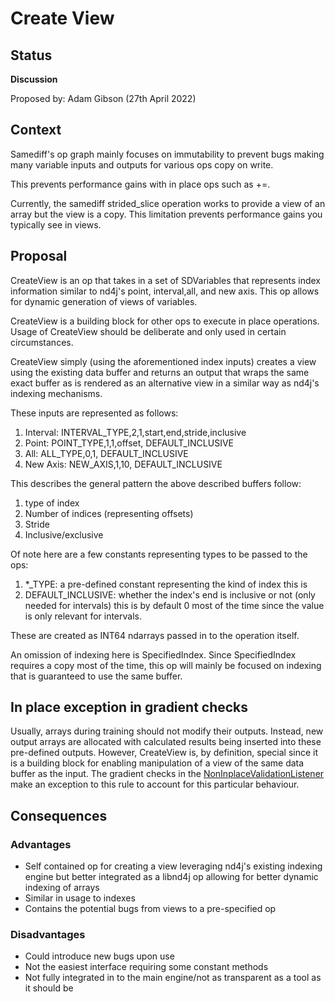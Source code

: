 # Create View

## Status
**Discussion**

Proposed by: Adam Gibson (27th April 2022)


## Context

Samediff's op graph mainly focuses on immutability to prevent bugs
making many variable inputs and outputs for various ops copy on write.

This prevents performance gains with in place ops such as +=.

Currently, the samediff strided_slice operation works to provide a view of an array
but the view is a copy. This limitation prevents performance 
gains you typically see in views.


## Proposal
 
CreateView is an op that takes in a set of SDVariables that represents index information similar to nd4j's point, interval,all, and new axis. This op allows for  dynamic generation of views of variables.

CreateView is a building block for other ops to execute in place operations. Usage of CreateView should be deliberate and only used in certain circumstances.

CreateView simply (using the aforementioned index inputs) creates a view using the existing data buffer and returns  an output that wraps the same exact buffer as is rendered  as an alternative view in a similar way as nd4j's indexing mechanisms.



These inputs are represented as follows:

1. Interval: INTERVAL_TYPE,2,1,start,end,stride,inclusive
2. Point: POINT_TYPE,1,1,offset, DEFAULT_INCLUSIVE
3. All: ALL_TYPE,0,1, DEFAULT_INCLUSIVE
4. New Axis: NEW_AXIS,1,10, DEFAULT_INCLUSIVE


This describes the general pattern the above described buffers follow:
1. type of index
2. Number of indices (representing offsets)
3. Stride
4. Inclusive/exclusive


Of note here are a few constants representing types to be passed to the ops:
1. *_TYPE: a pre-defined constant representing the kind of index this is
2. DEFAULT_INCLUSIVE: whether the index's end is inclusive or not (only needed for intervals)
this is by default 0 most of the time since the value is only relevant for intervals.

These are created as INT64 ndarrays passed in to the
operation itself.

An omission of indexing here is SpecifiedIndex.
Since SpecifiedIndex requires a copy most of the time, this op will
mainly be focused on indexing that is guaranteed to use the same buffer.


## In place exception in gradient checks


Usually, arrays during training should not modify their outputs. Instead, new output arrays are allocated with calculated results being inserted into these pre-defined outputs.
However, CreateView is, by definition, special since it is a building block for enabling manipulation of a view of the same data buffer as the input.
The gradient checks in the [NonInplaceValidationListener](https://github.com/eclipse/deeplearning4j/blob/master/nd4j/nd4j-backends/nd4j-api-parent/nd4j-api/src/main/java/org/nd4j/autodiff/validation/listeners/NonInplaceValidationListener.java#L43) make an exception to this rule to account for this particular behaviour.

## Consequences

### Advantages

* Self contained op for creating a view leveraging nd4j's existing indexing engine but
better integrated as a libnd4j op allowing for better dynamic indexing of arrays
* Similar in usage to indexes
* Contains the potential bugs from views to a pre-specified op


### Disadvantages
* Could introduce new bugs upon use
* Not the easiest interface requiring some constant methods
* Not fully integrated in to the main engine/not as transparent as a tool as it should be